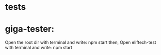 # tests

# giga-tester: 
Open the root dir with terminal and write: npm start 
  then, 
Open eliftech-test with terminal and write: npm start
